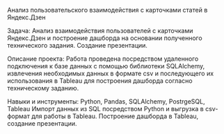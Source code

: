 Анализ пользовательского взаимодействия с карточками статей в Яндекс.Дзен

Задача:
Анализ взаимодействия пользователей с карточками Яндекс.Дзен и построение дашборда на основании полученного технического задания. Создание презентации.

Описание проекта:
Работа проведена посредством удаленного подключения к базе данных с помощью библиотеки SQLAlchemy, извлечения необходимых данных в формате csv и последующего их использования в Tableau для построения дашборда согласно техническому заданию.

Навыки и инструменты:
Python, Pandas, SQLAlchemy, PostrgeSQL, Tableau
Импорт данных из SQL посредством Python и выгрузка в csv-формат для работы в Tableau. Построение дашборда в Tableau, создание презентации.
